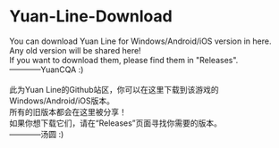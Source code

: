 # Yuan-Line-Download
You can download Yuan Line for Windows/Android/iOS version in here.
<br>Any old version will be shared here!
<br>If you want to download them, please find them in "Releases".
<br>————YuanCQA   :)
<br>
<br>此为Yuan Line的Github站区，你可以在这里下载到该游戏的Windows/Android/iOS版本。
<br>所有的旧版本都会在这里被分享！
<br>如果你想下载它们，请在“Releases”页面寻找你需要的版本。
<br>————汤圆   :)
